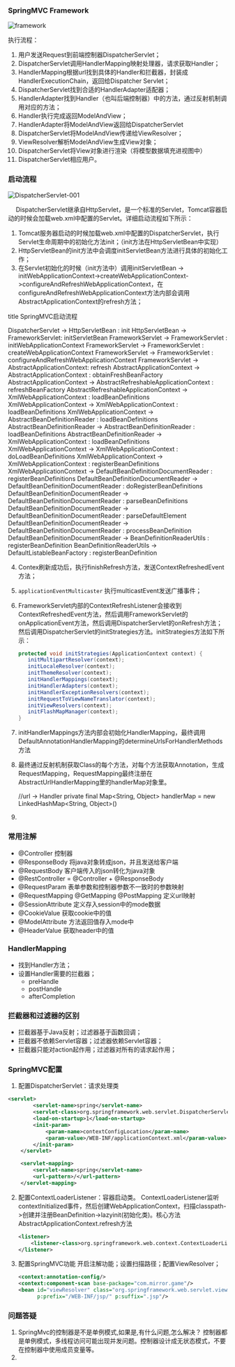 ### SpringMVC Framework
![framework](G:\Career\images\spring\springmvc-archive.png)

执行流程：

1. 用户发送Request到前端控制器DispatcherServlet；
2. DispatcherServlet调用HandlerMapping映射处理器，请求获取Handler；
3. HandlerMapping根据url找到具体的Handler和拦截器，封装成HandlerExecutionChain，返回给Dispatcher Servlet；
4. DispatcherServlet找到合适的HandlerAdapter适配器；
5. HandlerAdapter找到Handler（也叫后端控制器）中的方法，通过反射机制调用对应的方法；
6. Handler执行完成返回ModelAndView；
7. HandlerAdapter将ModelAndView返回给DispatcherServlet
8. DispatcherServlet将ModelAndView传递给ViewResolver；
9. ViewResolver解析ModelAndView生成View对象；
10. DispatcherServlet将View对象进行渲染（将模型数据填充进视图中）
11. DispatcherServlet相应用户。

### 启动流程

![DispatcherServlet-001](G:\Career\images\spring\DispatcherServlet-001.PNG)

&emsp; DispatcherServlet继承自HttpServlet，是一个标准的Servlet，Tomcat容器启动的时候会加载web.xml中配置的Servlet。详细启动流程如下所示：

1. Tomcat服务器启动的时候加载web.xml中配置的DispatcherServlet，执行Servlet生命周期中的初始化方法init；（init方法在HttpServletBean中实现）
2. HttpServletBean的init方法中会调度initServletBean方法进行具体的初始化工作；
3.  在Servlet初始化的时候（init方法中）调用initServletBean -> initWebApplicationContext->createWebApplicationContext->configureAndRefreshWebApplicationContext，在configureAndRefreshWebApplicationContext方法内部会调用AbstractApplicationContext的refresh方法；

title SpringMVC启动流程

DispatcherServlet -> HttpServletBean : init
HttpServletBean -> FrameworkServlet: initServletBean
FrameworkServlet -> FrameworkServlet : initWebApplicationContext
FrameworkServlet -> FrameworkServlet : createWebApplicationContext
FrameworkServlet -> FrameworkServlet : configureAndRefreshWebApplicationContext
FrameworkServlet -> AbstractApplicationContext: refresh
AbstractApplicationContext -> AbstractApplicationContext : obtainFreshBeanFactory
AbstractApplicationContext -> AbstractRefreshableApplicationContext : refreshBeanFactory
AbstractRefreshableApplicationContext -> XmlWebApplicationContext : loadBeanDefinitions
XmlWebApplicationContext -> XmlWebApplicationContext : loadBeanDefinitions
XmlWebApplicationContext -> AbstractBeanDefinitionReader : loadBeanDefinitions
AbstractBeanDefinitionReader -> AbstractBeanDefinitionReader : loadBeanDefinitions
AbstractBeanDefinitionReader -> XmlWebApplicationContext : loadBeanDefinitions
XmlWebApplicationContext -> XmlWebApplicationContext : doLoadBeanDefinitions
XmlWebApplicationContext -> XmlWebApplicationContext : registerBeanDefinitions
XmlWebApplicationContext -> DefaultBeanDefinitionDocumentReader : registerBeanDefinitions
DefaultBeanDefinitionDocumentReader -> DefaultBeanDefinitionDocumentReader : doRegisterBeanDefinitions
DefaultBeanDefinitionDocumentReader -> DefaultBeanDefinitionDocumentReader : parseBeanDefinitions
DefaultBeanDefinitionDocumentReader -> DefaultBeanDefinitionDocumentReader : parseDefaultElement
DefaultBeanDefinitionDocumentReader -> DefaultBeanDefinitionDocumentReader : processBeanDefinition
DefaultBeanDefinitionDocumentReader -> BeanDefinitionReaderUtils : registerBeanDefinition
BeanDefinitionReaderUtils -> DefaultListableBeanFactory : registerBeanDefinition

4. Contex刷新成功后，执行finishRefresh方法，发送ContextRefreshedEvent方法；

5. `applicationEventMulticaster` 执行multicastEvent发送广播事件；

6. FrameworkServlet内部的ContextRefreshListener会接收到ContextRefreshedEvent方法，然后调用FrameworkServlet的onApplicationEvent方法，然后调用DispatcherServlet的onRefresh方法；然后调用DispatcherServlet的initStrategies方法。initStrategies方法如下所示：

   ```java
   protected void initStrategies(ApplicationContext context) {
      initMultipartResolver(context);
      initLocaleResolver(context);
      initThemeResolver(context);
      initHandlerMappings(context);
      initHandlerAdapters(context);
      initHandlerExceptionResolvers(context);
      initRequestToViewNameTranslator(context);
      initViewResolvers(context);
      initFlashMapManager(context);
   }
   ```

   

7. initHandlerMappings方法内部会初始化HandlerMapping，最终调用DefaultAnnotationHandlerMapping的determineUrlsForHandlerMethods方法

8. 最终通过反射机制获取Class的每个方法，对每个方法获取Annotation，生成RequestMapping，RequestMapping最终注册在AbstractUrlHandlerMapping里的handlerMap对象里。

   //url -> Handler
   private final Map<String, Object> handlerMap = new LinkedHashMap<String, Object>()

9. 

### 常用注解

* @Controller 控制器
* @ResponseBody  将java对象转成json，并且发送给客户端
* @RequestBody 客户端传入的json转化为java对象
* @RestController = @Controller + @ResponseBody
* @RequestParam 表单参数和控制器参数不一致时的参数映射
* @RequestMapping @GetMapping @PostMapping 定义url映射
* @SessionAttribute 定义存入session中的mode数据
* @CookieValue 获取cookie中的值
* @ModelAttribute 方法返回值存入mode中
* @HeaderValue 获取header中的值

### HandlerMapping

* 找到Handler方法；
* 设置Handler需要的拦截器；
	* preHandle
	* postHandle
	* afterCompletion

### 拦截器和过滤器的区别

* 拦截器基于Java反射；过滤器基于函数回调；
* 拦截器不依赖Servlet容器；过滤器依赖Servlet容器；
* 拦截器只能对action起作用；过滤器对所有的请求起作用；

### SpringMVC配置

1. 配置DispatcherServlet：请求处理类

```xml
<servlet>
        <servlet-name>spring</servlet-name>
        <servlet-class>org.springframework.web.servlet.DispatcherServlet</servlet-class>
        <load-on-startup>1</load-on-startup>
        <init-param>
            <param-name>contextConfigLocation</param-name>
            <param-value>/WEB-INF/applicationContext.xml</param-value>
        </init-param>
    </servlet>

    <servlet-mapping>
        <servlet-name>spring</servlet-name>
        <url-pattern>/</url-pattern>
    </servlet-mapping>
```

2. 配置ContextLoaderListener：容器启动类。
   ContextLoaderListener监听contextInitialized事件，然后创建WebApplicationContext，扫描classpath->创建并注册BeanDefinition->lazyinit(初始化类)。核心方法AbstractApplicationContext.refresh方法

   ```xml
   <listener>
       <listener-class>org.springframework.web.context.ContextLoaderListener</listener-class>
   </listener>
   ```

3. 配置SpringMVC功能
   开启注解功能；设置扫描路径；配置ViewResolver；

   ```xml
   <context:annotation-config/>
   <context:component-scan base-package="com.mirror.game"/>
   <bean id="viewResolver" class="org.springframework.web.servlet.view.InternalResourceViewResolver"
         p:prefix="/WEB-INF/jsp/" p:suffix=".jsp"/>
   ```

### 问题答疑

1. SpringMvc的控制器是不是单例模式,如果是,有什么问题,怎么解决？
   控制器都是单例模式，多线程访问可能出现并发问题。控制器设计成无状态模式，不要在控制器中使用成员变量等。
2. 